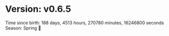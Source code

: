 # Version: v0.6.5
Time since birth: 188 days, 4513 hours, 270780 minutes, 16246800 seconds
Season: Spring 🌸
